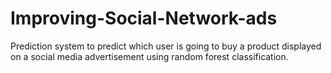 # Improving-Social-Network-ads
Prediction system to predict which user is going to buy a product displayed on a social media advertisement using random forest classification.
